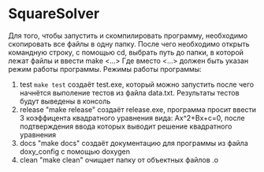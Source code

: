 # SquareSolver
Для того, чтобы запустить и скомпилировать программу, необходимо скопировать все файлы в одну папку. После чего необходимо открыть командную строку, с помощью cd, выбрать путь до папки, в которой лежат файлы и ввести make <...>
Где вместо <...> должен быть указан режим работы программы.
Режимы работы программы: 
1) test `make test` создаёт test.exe, который можно запустить после чего начнётся выполение тестов из файла data.txt. Результаты тестов будут выведены в консоль
2) release "make release" создаёт release.exe, программа просит ввести 3 коэффицента квадратного уравнения вида: Ax^2+Bx+c=0, после подтверждения ввода которых выводит решение квадратного уравнения
3) docs "make docs" создаёт документацию для программы из файла doxy_config с помощью doxygen
4) clean "make clean" очищает папку от объектных файлов .o
